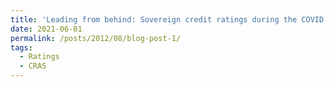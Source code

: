 ```yaml
---
title: 'Leading from behind: Sovereign credit ratings during the COVID 19'
date: 2021-06-01
permalink: /posts/2012/08/blog-post-1/
tags:
  - Ratings
  - CRAS
---
```

